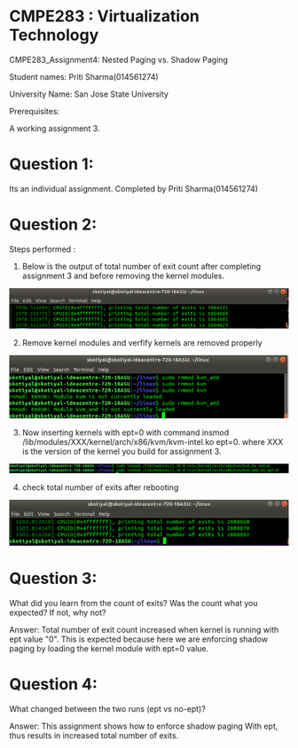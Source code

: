 #  CMPE283 : Virtualization Technology
   
   CMPE283_Assignment4: Nested Paging vs. Shadow Paging
   
   Student names: Priti Sharma(014561274)
   
   University Name: San Jose State University
   
   
   Prerequisites:
   
   A working assignment 3.
  
# Question 1: 
   Its an individual assignment. Completed by Priti Sharma(014561274)
   
# Question 2:
  Steps performed :
  
  1. Below is the output of total number of exit count after completing assignment 3 and before removing the kernel modules.
  
  ![image 1](./pics/out1.png?raw=true )
  
  2. Remove kernel modules and verfify kernels are removed properly 
  
  ![image 1](./pics/out2.png?raw=true )
  
  
  3. Now inserting kernels with ept=0 with command insmod /lib/modules/XXX/kernel/arch/x86/kvm/kvm-intel.ko ept=0. 
     where XXX is the version of the kernel you build for assignment 3.
     
 ![image 1](./pics/out3.png?raw=true )
  
  4. check total number of exits after rebooting
  
  ![image 1](./pics/out4.png?raw=true )
  
  
# Question 3: 
  What did you learn from the count of exits? Was the count what you expected? If not, why not? 
  
  Answer: Total number of exit count increased when kernel is running with ept value "0". 
  This is expected because here we are enforcing shadow paging by loading the kernel module with ept=0 value.

# Question 4:
  What changed between the two runs (ept vs no-ept)?
  
  Answer: This assignment shows how to enforce shadow paging With ept, thus results in increased total number of exits.

